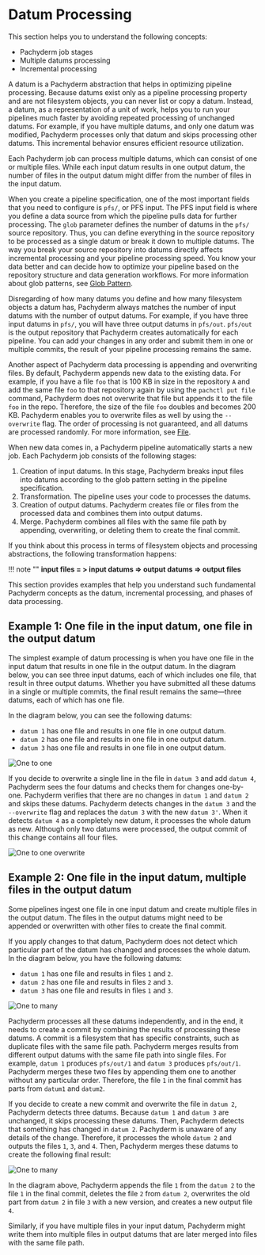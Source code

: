 # Datum Processing

This section helps you to understand the following
concepts:

* Pachyderm job stages
* Multiple datums processing
* Incremental processing

A datum is a Pachyderm abstraction that helps in optimizing
pipeline processing. Because datums exist only as a pipeline
processing property and are not filesystem objects, you can never
list or copy a datum. Instead, a datum, as a representation of a unit
of work, helps you to run your pipelines much faster by avoiding
repeated processing of unchanged datums. For example, if you have
multiple datums, and only one datum was modified, Pachyderm processes
only that datum and skips processing other datums. This incremental
behavior ensures efficient resource utilization.

Each Pachyderm job can process multiple datums, which can consist
of one or multiple files. While each input datum results in one output
datum, the number of files in the output datum might differ from
the number of files in the input datum.

When you create a pipeline specification, one of the most important
fields that you need to configure is `pfs/`, or PFS input.
The PFS input field is where you define a data source from which
the pipeline pulls data for further processing. The `glob`
parameter defines the number of datums in the `pfs/` source
repository. Thus, you can define everything in the source repository
to be processed as a single datum or break it down to multiple
datums. The way you break your source repository into datums
directly affects incremental processing and your pipeline
processing speed. You know your data better and can decide
how to optimize your pipeline based on the repository structure
and data generation workflows.
For more information about glob patterns, see
[Glob Pattern](glob-pattern.md).

Disregarding of how many datums you define and how many
filesystem objects a datum has, Pachyderm always matches the
number of input datums with the number of output datums. For
example, if you have three input datums in `pfs/`, you will
have three output datums in `pfs/out`. `pfs/out` is the
output repository that Pachyderm creates automatically for
each pipeline. You can add your changes in any order and
submit them in one or multiple commits, the result of your
pipeline processing remains the same.

Another aspect of Pachyderm data processing is
appending and overwriting files. By default, Pachyderm
appends new data to the existing data. For example, if you
have a file `foo` that is 100 KB in size in the repository `A`
and add the same file `foo` to that repository again by
using the `pachctl put file` command, Pachyderm does not
overwrite that file but appends it to the file `foo` in the
repo. Therefore, the size of the file `foo` doubles and
becomes 200 KB. Pachyderm enables you to overwrite files as
well by using the `--overwrite` flag. The order of processing
is not guaranteed, and all datums are processed randomly.
For more information, see [File](file.html).

When new data comes in, a Pachyderm pipeline automatically
starts a new job. Each Pachyderm job consists of the
following stages:

1. Creation of input datums. In this stage, Pachyderm breaks
input files into datums according to the glob pattern setting
in the pipeline specification.
1. Transformation. The pipeline uses your code to processes the
datums.
1. Creation of output datums. Pachyderm creates file or files from the
processed data and combines them into output datums.
1. Merge. Pachyderm combines all files with the same file path
by appending, overwriting, or deleting them to create the final commit.

If you think about this process in terms of filesystem objects and
processing abstractions, the following transformation happens:

!!! note ""
    **input files = > input datums => output datums => output files**

This section provides examples that help you understand such fundamental
Pachyderm concepts as the datum, incremental processing, and phases of
data processing.

## Example 1: One file in the input datum, one file in the output datum

The simplest example of datum processing is when you have one file in
the input datum that results in one file in the output datum.
In the diagram below, you can see three input datums, each of which
includes one file, that result in three output datums. Whether you have
submitted all these datums in a single or multiple commits, the final
result remains the same—three datums, each of which has one file.

In the diagram below, you can see the following datums:

 - `datum 1` has one file and results in one file in one output datum.
 - `datum 2` has one file and results in one file in one output datum.
 - `datum 3` has one file and results in one file in one output datum.

![One to one](../../../assets/images/d_datum_processing_one_to_one.svg)

If you decide to overwrite a single line in the file in `datum 3` and
add `datum 4`, Pachyderm sees the four datums and checks them for changes
one-by-one. Pachyderm verifies that there are no changes in `datum 1` and
`datum 2` and skips these datums. Pachyderm detects changes in the
`datum 3` and the `--overwrite` flag and replaces the `datum 3` with the
new `datum 3'`. When it detects `datum 4` as a completely new datum,
it processes the whole datum as new. Although only two datums were
processed, the output commit of this change contains all four files.

![One to one overwrite](../../../assets/images/d_datum_processing_one_to_one_overwrite.svg)

## Example 2: One file in the input datum, multiple files in the output datum

Some pipelines ingest one file in one input datum and create multiple
files in the output datum. The files in the output datums might need to
be appended or overwritten with other files to create the final commit.

If you apply changes to that datum, Pachyderm does not detect which
particular part of the datum has changed and processes the whole datum.
In the diagram below, you have the following datums:

- `datum 1` has one file and results in files `1` and `2`.
- `datum 2` has one file and results in files `2` and `3`.
- `datum 3` has one file and results in files `1` and `3`.

![One to many](../../../assets/images/d_datum_processing_one_to_many.svg)

Pachyderm processes all these datums independently, and in the end, it needs
to create a commit by combining the results of processing these datums.
A commit is a filesystem that has specific constraints, such as duplicate
files with the same file path. Pachyderm merges results from
different output datums with the same file path into single files. For
example, `datum 1` produces `pfs/out/1` and `datum 3` produces `pfs/out/1`.
Pachyderm merges these two files by appending them one to another
without any particular order. Therefore, the file `1` in the final
commit has parts from `datum1` and `datum2`.

If you decide to create a new commit and overwrite the file in `datum 2`,
Pachyderm detects three datums. Because `datum 1` and `datum 3` are
unchanged, it skips processing these datums. Then, Pachyderm detects
that something has changed in `datum 2`. Pachyderm is unaware of any
details of the change. Therefore, it processes the whole `datum 2`
and outputs the files `1`, `3`, and `4`. Then, Pachyderm merges
these datums to create the following final result:

![One to many](../../../assets/images/d_datum_processing_one_to_many_overwrite.svg)


In the diagram above, Pachyderm appends the file `1` from the `datum 2`
to the file `1` in the final commit, deletes the file `2` from `datum 2`,
overwrites the old part from `datum 2` in file `3`  with a new version,
and creates a new output file `4`.

Similarly, if you have multiple files in your input datum, Pachyderm might
write them into multiple files in output datums that are later merged into
files with the same file path.
